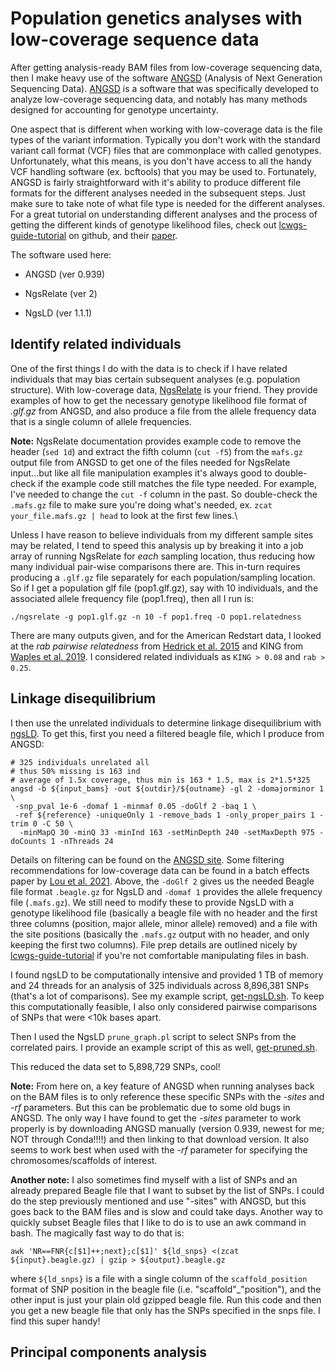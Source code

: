 # Population genetics analyses with low-coverage sequence data

After getting analysis-ready BAM files from low-coverage sequencing data, then I make heavy use of the software [ANGSD](http://www.popgen.dk/angsd/index.php/ANGSD) (Analysis of Next Generation Sequencing Data). [ANGSD](http://www.popgen.dk/angsd/index.php/ANGSD) is a software that was specifically developed to analyze low-coverage sequencing data, and notably has many methods designed for accounting for genotype uncertainty. 

One aspect that is different when working with low-coverage data is the file types of the variant information. Typically you don't work with the standard variant call format (VCF) files that are commonplace with called genotypes. Unfortunately, what this means, is you don't have access to all the handy VCF handling software (ex. bcftools) that you may be used to. Fortunately, ANGSD is fairly straightforward with it's ability to produce different file formats for the different analyses needed in the subsequent steps. Just make sure to take note of what file type is needed for the different analyses. For a great tutorial on understanding different analyses and the process of getting the different kinds of genotype likelihood files, check out [lcwgs-guide-tutorial](https://github.com/nt246/lcwgs-guide-tutorial) on github, and their [paper](https://onlinelibrary.wiley.com/doi/10.1111/mec.16077).

The software used here:

- ANGSD (ver 0.939)

- NgsRelate (ver 2)

- NgsLD (ver 1.1.1)

## Identify related individuals

One of the first things I do with the data is to check if I have related individuals that may bias certain subsequent analyses (e.g. population structure). With low-coverage data, [NgsRelate](https://github.com/ANGSD/NgsRelate) is your friend. They provide examples of how to get the necessary genotype likelihood file format of *.glf.gz* from ANGSD, and also produce a file from the allele frequency data that is a single column of allele frequencies.

**Note:** NgsRelate documentation provides example code to remove the header (`sed 1d`) and extract the fifth column (`cut -f5`) from the `mafs.gz` output file from ANGSD to get one of the files needed for NgsRelate input...but like all file manipulation examples it's always good to double-check if the example code still matches the file type needed. For example, I've needed to change the `cut -f` column in the past. So double-check the `.mafs.gz` file to make sure you're doing what's needed, ex. `zcat your_file.mafs.gz | head` to look at the first few lines.\

Unless I have reason to believe individuals from my different sample sites may be related, I tend to speed this analysis up by breaking it into a job array of running NgsRelate for *each* sampling location, thus reducing how many individual pair-wise comparisons there are. This in-turn requires producing a `.glf.gz` file separately for each population/sampling location. So if I get a population glf file (pop1.glf.gz), say with 10 individuals, and the associated allele frequency file (pop1.freq), then all I run is:

```
./ngsrelate -g pop1.glf.gz -n 10 -f pop1.freq -O pop1.relatedness
```

There are many outputs given, and for the American Redstart data, I looked at the *rab pairwise relatedness* from [Hedrick et al. 2015](https://academic.oup.com/jhered/article/106/1/20/2961876) and KING from [Waples et al. 2019](https://onlinelibrary.wiley.com/doi/full/10.1111/mec.14954). I considered related individuals as `KING > 0.08` and `rab > 0.25`. 

## Linkage disequilibrium

I then use the unrelated individuals to determine linkage disequilibrium with [ngsLD](https://github.com/fgvieira/ngsLD). To get this, first you need a filtered beagle file, which I produce from ANGSD:

```
# 325 individuals unrelated all
# thus 50% missing is 163 ind
# average of 1.5x coverage, thus min is 163 * 1.5, max is 2*1.5*325
angsd -b ${input_bams} -out ${outdir}/${outname} -gl 2 -domajorminor 1 \
 -snp_pval 1e-6 -domaf 1 -minmaf 0.05 -doGlf 2 -baq 1 \
 -ref ${reference} -uniqueOnly 1 -remove_bads 1 -only_proper_pairs 1 -trim 0 -C 50 \
  -minMapQ 30 -minQ 33 -minInd 163 -setMinDepth 240 -setMaxDepth 975 -doCounts 1 -nThreads 24
```

Details on filtering can be found on the [ANGSD site](http://www.popgen.dk/angsd/index.php/Input). Some filtering recommendations for low-coverage data can be found in a batch effects paper by [Lou et al. 2021](https://onlinelibrary.wiley.com/doi/full/10.1111/1755-0998.13559). Above, the `-doGlf 2` gives us the needed Beagle file format `.beagle.gz` for NgsLD and `-domaf 1` provides the allele frequency file (`.mafs.gz`). We still need to modify these to provide NgsLD with a genotype likelihood file (basically a beagle file with no header and the first three columns (position, major allele, minor allele) removed) and a file with the site positions (basically the `.mafs.gz` output with no header, and only keeping the first two columns). File prep details are outlined nicely by [lcwgs-guide-tutorial](https://github.com/nt246/lcwgs-guide-tutorial/blob/main/tutorial3_ld_popstructure/markdowns/ld.md) if you're not comfortable manipulating files in bash.

I found ngsLD to be computationally intensive and provided 1 TB of memory and 24 threads for an analysis of 325 individuals across 8,896,381 SNPs (that's a lot of comparisons). See my example script, [get-ngsLD.sh](./slurm-scripts/get-ngsLD.sh). To keep this computationally feasible, I also only considered pairwise comparisons of SNPs that were <10k bases apart.

Then I used the NgsLD `prune_graph.pl` script to select SNPs from the correlated pairs. I provide an example script of this as well, [get-pruned.sh](./slurm-scripts/get-pruned.sh).

This reduced the data set to 5,898,729 SNPs, cool!

**Note:** From here on, a key feature of ANGSD when running analyses back on the BAM files is to only reference these specific SNPs with the *-sites* and *-rf* parameters. But this can be problematic due to some old bugs in ANGSD. The only way I have found to get the *-sites* parameter to work properly is by downloading ANGSD manually (version 0.939, newest for me; NOT through Conda!!!!) and then linking to that download version. It also seems to work best when used with the *-rf* parameter for specifying the chromosomes/scaffolds of interest.

**Another note:** I also sometimes find myself with a list of SNPs and an already prepared Beagle file that I want to subset by the list of SNPs. I could do the step previously mentioned and use "-sites" with ANGSD, but this goes back to the BAM files and is slow and could take days. Another way to quickly subset Beagle files that I like to do is to use an awk command in bash. The magically fast way to do that is:

```
awk 'NR==FNR{c[$1]++;next};c[$1]' ${ld_snps} <(zcat ${input}.beagle.gz) | gzip > ${output}.beagle.gz
```

where `${ld_snps}` is a file with a single column of the `scaffold_position` format of SNP position in the beagle file (i.e. "scaffold"_"position"), and the other input is just your plain old gzipped beagle file. Run this code and then you get a new beagle file that only has the SNPs specified in the snps file. I find this super handy!


## Principal components analysis


